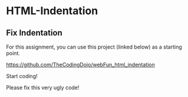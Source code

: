 # HTML-Indentation

## Fix Indentation

For this assignment, you can use this project (linked below) as a starting point.

https://github.com/TheCodingDojo/webFun_html_indentation

Start coding!

Please fix this very ugly code!
